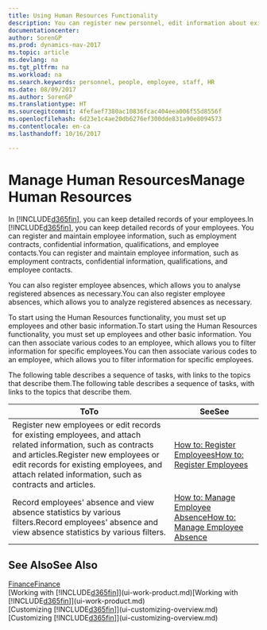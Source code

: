 ```yaml
---
title: Using Human Resources Functionality
description: You can register new personnel, edit information about existing staff, and record and analyse absence.
documentationcenter: 
author: SorenGP
ms.prod: dynamics-nav-2017
ms.topic: article
ms.devlang: na
ms.tgt_pltfrm: na
ms.workload: na
ms.search.keywords: personnel, people, employee, staff, HR
ms.date: 08/09/2017
ms.author: SorenGP
ms.translationtype: HT
ms.sourcegitcommit: 4fefaef7380ac10836fcac404eea006f55d8556f
ms.openlocfilehash: 6d23e1c4ae20db6276ef300dde831a90e8094573
ms.contentlocale: en-ca
ms.lasthandoff: 10/16/2017

---
```

# <a name="manage-human-resources"></a><span data-ttu-id="513d9-103">Manage Human Resources</span><span class="sxs-lookup"><span data-stu-id="513d9-103">Manage Human Resources</span></span>
<span data-ttu-id="513d9-104">In [!INCLUDE[d365fin](includes/d365fin_md.md)], you can keep detailed records of your employees.</span><span class="sxs-lookup"><span data-stu-id="513d9-104">In [!INCLUDE[d365fin](includes/d365fin_md.md)], you can keep detailed records of your employees.</span></span> <span data-ttu-id="513d9-105">You can register and maintain employee information, such as employment contracts, confidential information, qualifications, and employee contacts.</span><span class="sxs-lookup"><span data-stu-id="513d9-105">You can register and maintain employee information, such as employment contracts, confidential information, qualifications, and employee contacts.</span></span>

<span data-ttu-id="513d9-106">You can also register employee absences, which allows you to analyse registered absences as necessary.</span><span class="sxs-lookup"><span data-stu-id="513d9-106">You can also register employee absences, which allows you to analyze registered absences as necessary.</span></span>

<span data-ttu-id="513d9-107">To start using the Human Resources functionality, you must set up employees and other basic information.</span><span class="sxs-lookup"><span data-stu-id="513d9-107">To start using the Human Resources functionality, you must set up employees and other basic information.</span></span> <span data-ttu-id="513d9-108">You can then associate various codes to an employee, which allows you to filter information for specific employees.</span><span class="sxs-lookup"><span data-stu-id="513d9-108">You can then associate various codes to an employee, which allows you to filter information for specific employees.</span></span>

<span data-ttu-id="513d9-109">The following table describes a sequence of tasks, with links to the topics that describe them.</span><span class="sxs-lookup"><span data-stu-id="513d9-109">The following table describes a sequence of tasks, with links to the topics that describe them.</span></span>

| <span data-ttu-id="513d9-110">To</span><span class="sxs-lookup"><span data-stu-id="513d9-110">To</span></span> | <span data-ttu-id="513d9-111">See</span><span class="sxs-lookup"><span data-stu-id="513d9-111">See</span></span> |
| --- | --- |
| <span data-ttu-id="513d9-112">Register new employees or edit records for existing employees, and attach related information, such as contracts and articles.</span><span class="sxs-lookup"><span data-stu-id="513d9-112">Register new employees or edit records for existing employees, and attach related information, such as contracts and articles.</span></span> |[<span data-ttu-id="513d9-113">How to: Register Employees</span><span class="sxs-lookup"><span data-stu-id="513d9-113">How to: Register Employees</span></span>](hr-how-register-employees.md) |
| <span data-ttu-id="513d9-114">Record employees' absence and view absence statistics by various filters.</span><span class="sxs-lookup"><span data-stu-id="513d9-114">Record employees' absence and view absence statistics by various filters.</span></span> |[<span data-ttu-id="513d9-115">How to: Manage Employee Absence</span><span class="sxs-lookup"><span data-stu-id="513d9-115">How to: Manage Employee Absence</span></span>](hr-how-manage-absence.md) |

## <a name="see-also"></a><span data-ttu-id="513d9-116">See Also</span><span class="sxs-lookup"><span data-stu-id="513d9-116">See Also</span></span>
[<span data-ttu-id="513d9-117">Finance</span><span class="sxs-lookup"><span data-stu-id="513d9-117">Finance</span></span>](finance.md)  
<span data-ttu-id="513d9-118">[Working with [!INCLUDE[d365fin](includes/d365fin_md.md)]](ui-work-product.md)</span><span class="sxs-lookup"><span data-stu-id="513d9-118">[Working with [!INCLUDE[d365fin](includes/d365fin_md.md)]](ui-work-product.md)</span></span>  
<span data-ttu-id="513d9-119">[Customizing [!INCLUDE[d365fin](includes/d365fin_md.md)]](ui-customizing-overview.md)</span><span class="sxs-lookup"><span data-stu-id="513d9-119">[Customizing [!INCLUDE[d365fin](includes/d365fin_md.md)]](ui-customizing-overview.md)</span></span>        

